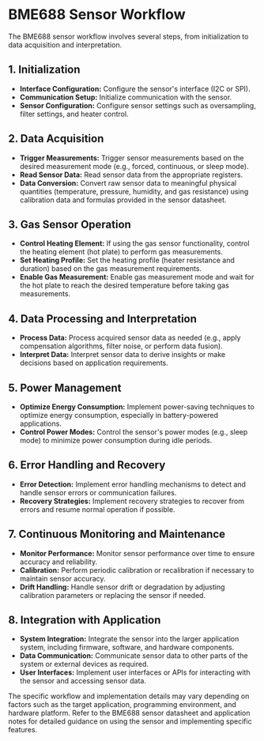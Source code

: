 # BME688 Sensor Workflow

The BME688 sensor workflow involves several steps, from initialization to data acquisition and interpretation.

## 1. Initialization

- **Interface Configuration:** Configure the sensor's interface (I2C or SPI).
- **Communication Setup:** Initialize communication with the sensor.
- **Sensor Configuration:** Configure sensor settings such as oversampling, filter settings, and heater control.

## 2. Data Acquisition

- **Trigger Measurements:** Trigger sensor measurements based on the desired measurement mode (e.g., forced, continuous, or sleep mode).
- **Read Sensor Data:** Read sensor data from the appropriate registers.
- **Data Conversion:** Convert raw sensor data to meaningful physical quantities (temperature, pressure, humidity, and gas resistance) using calibration data and formulas provided in the sensor datasheet.

## 3. Gas Sensor Operation

- **Control Heating Element:** If using the gas sensor functionality, control the heating element (hot plate) to perform gas measurements.
- **Set Heating Profile:** Set the heating profile (heater resistance and duration) based on the gas measurement requirements.
- **Enable Gas Measurement:** Enable gas measurement mode and wait for the hot plate to reach the desired temperature before taking gas measurements.

## 4. Data Processing and Interpretation

- **Process Data:** Process acquired sensor data as needed (e.g., apply compensation algorithms, filter noise, or perform data fusion).
- **Interpret Data:** Interpret sensor data to derive insights or make decisions based on application requirements.

## 5. Power Management

- **Optimize Energy Consumption:** Implement power-saving techniques to optimize energy consumption, especially in battery-powered applications.
- **Control Power Modes:** Control the sensor's power modes (e.g., sleep mode) to minimize power consumption during idle periods.

## 6. Error Handling and Recovery

- **Error Detection:** Implement error handling mechanisms to detect and handle sensor errors or communication failures.
- **Recovery Strategies:** Implement recovery strategies to recover from errors and resume normal operation if possible.

## 7. Continuous Monitoring and Maintenance

- **Monitor Performance:** Monitor sensor performance over time to ensure accuracy and reliability.
- **Calibration:** Perform periodic calibration or recalibration if necessary to maintain sensor accuracy.
- **Drift Handling:** Handle sensor drift or degradation by adjusting calibration parameters or replacing the sensor if needed.

## 8. Integration with Application

- **System Integration:** Integrate the sensor into the larger application system, including firmware, software, and hardware components.
- **Data Communication:** Communicate sensor data to other parts of the system or external devices as required.
- **User Interfaces:** Implement user interfaces or APIs for interacting with the sensor and accessing sensor data.

The specific workflow and implementation details may vary depending on factors such as the target application, programming environment, and hardware platform. Refer to the BME688 sensor datasheet and application notes for detailed guidance on using the sensor and implementing specific features.
